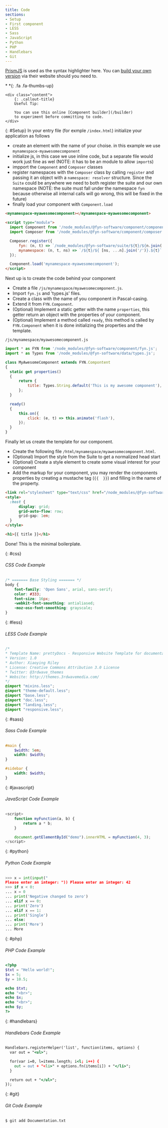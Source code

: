 ```yaml
---
title: Code
sections:
- Setup
- First component
- LESS
- Sass
- JavaScript
- Python
- PHP
- Handlebars
- Git
---
```


[PrismJS](http://prismjs.com/) is used as the syntax highlighter here.
You can [build your own version](http://prismjs.com/download.html) via their website should you need to.


<div class="callout-block callout-success">
    <div class="icon-holder">
        *&nbsp;*{: .fa .fa-thumbs-up}	
    </div>
    
    <div class="content">
        {: .callout-title}
        Useful Tip:

        You can use this online [Component builder](/builder)
        to experiment before committing to code.
    </div>
</div>


{: #Setup}
In your entry file (for exmple `/index.html`) initialize your application as follows
- create an element with the name of your choise. in this example we use `mynamespace-myawesomecomponent`
- initialize js, in this case we use inline code, but a separate file would work just fine as wel (NOTE: it has to be an module to allow `import`s)
- impport the `Component` and `Composer` classes
- register namespaces with the `Composer` class by calling `register` and passing it an object with a `namespace: resolver` structure. Since the `Suite` could be anywhere we need to both register the suite and our own namespace (NOTE: the suite must fall under the namespace `fyn` because otherwise all internal calls will go wrong, this will be fixed in the future)
- finally load your component with `Component.load`

```html
<mynamespace-myawesomecomponent></mynamespace-myawesomecomponent>

<script type="module">
  import Component from '/node_modules/@fyn-software/component/component.js';
  import Composer from '/node_modules/@fyn-software/component/composer.js';

  Composer.register({
      fyn: (n, t) => `/node_modules/@fyn-software/suite/${t}/${n.join('/')}.${t}`,
      mynamespace: (n, t, ns) => `/${t}/${ [ns, ...n].join('/')}.${t}`,
  });

  Component.load('mynamespace-myawesomecomponent');
</script>
```

Next up is to create the code behind your component
- Create a file `/js/mynamespace/myawesomecomponent.js`.
- Import `fyn.js` and 'types.js' files.
- Create a class with the name of you component in Pascal-casing.
- Extend it from `FYN.Component`.
- (Optional) Implement a static getter with the name `properties`, this getter return an object with the properties of your component.
- (Optional) Implement a method called `ready`, this method is called by `FYN.Component` when it is done initializing the properties and the template.

`/js/mynamespace/myawesomecomponent.js`
```js
import * as FYN from '/node_modules/@fyn-software/component/fyn.js';
import * as Types from '/node_modules/@fyn-software/data/types.js';

class MyAwesomeComponent extends FYN.Compontent
{
  static get properties()
  {
      return {
          title: Types.String.default('This is my awesome component'),
      };
  }

  ready()
  {
      this.on({
          click: (e, t) => this.animate('flash'),
      });
  }
}
```

Finally let us create the template for our component.
- Create the following file `/html/mynamespace/myawesomecomponent.html`.
- (Optional) Import the style from the Suite to get a normalized head start
- (Optional) Create a style element to create some visual interest for your component
- Add the markup for your component, you may render the components properties by creating a mustache tag (`{{  }}`) and filling in the name of the property.

```html
<link rel="stylesheet" type="text/css" href="/node_modules/@fyn-software/suite/css/style.css">
<style>
  :host {
      display: grid;
      grid-auto-flow: row;
      grid-gap: 1em;
  }
</style>

<h1>{{ title }}</h1>

```

Done! This is the minimal boilerplate.

{: #css}
###### CSS Code Example

```css
/* ======= Base Styling ======= */
body {
    font-family: 'Open Sans', arial, sans-serif;
    color: #333;
    font-size: 16px;
    -webkit-font-smoothing: antialiased;
    -moz-osx-font-smoothing: grayscale;
}
```


{: #less}
###### LESS Code Example

```css
/*
* Template Name: prettyDocs - Responsive Website Template for documentations
* Version: 1.0
* Author: Xiaoying Riley
* License: Creative Commons Attribution 3.0 License
* Twitter: @3rdwave_themes
* Website: http://themes.3rdwavemedia.com/
*/
@import "mixins.less";
@import "theme-default.less";
@import "base.less";
@import "doc.less";
@import "landing.less";
@import "responsive.less";
```


{: #sass}
###### Sass Code Example

```sass
#main {
    $width: 5em;
    width: $width;
}

#sidebar {
    width: $width;
}
```


{: #javascript}
###### JavaScript Code Example

```javascript
<script>
    function myFunction(a, b) {
        return a * b;
    }

    document.getElementById("demo").innerHTML = myFunction(4, 3);
</script>
```


{: #python}
###### Python Code Example

```python
>>> x = int(input("
Please enter an integer: ")) Please enter an integer: 42
>>> if x < 0:
... x = 0
... print('Negative changed to zero')
... elif x == 0:
... print('Zero')
... elif x == 1:
... print('Single')
... else:
... print('More')
... More
```


{: #php}
###### PHP Code Example

```php
<?php
$txt = "Hello world!";
$x = 5;
$y = 10.5;

echo $txt;
echo "<br>";
echo $x;
echo "<br>";
echo $y;
?>
```


{: #handlebars}
###### Handlebars Code Example

```handlebars
Handlebars.registerHelper('list', function(items, options) {
  var out = "<ul>";

  for(var i=0, l=items.length; i<l; i++) {
    out = out + "<li>" + options.fn(items[i]) + "</li>";
  }

  return out + "</ul>";
});
```


{: #git}
###### Git Code Example

```shell
$ git add Documentation.txt
```
